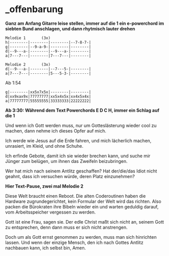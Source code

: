 # _offenbarung

**Ganz am Anfang Gitarre leise stellen, immer auf die 1 ein e-powerchord im siebten Bund anschlagen, und dann rhytmisch lauter drehen**

```
Melodie 1       (3x)
h|--------|--------|--------|--7-8-7-|
g|--------|--9-a-9-|--------|--------|
d|--9---a-|--------|--9---a-|--------|
a|7---7---|--------|7---7---|--------|
```

```
Melodie 2       (3x)
d|--9---a-|--------|--7---5-|--------|
a|7---7---|--------|5---5-3-|--------|
```

Ab 1:54
```
g|--------|xx5x7x5x|--------|--------|
d|xx9xax9x|77777777|xx5x4x5x|xx4x5x4x|
a|77777777|55555555|33333333|22222222|
```

**Ab 3:30: Während dem Text Powerchords E D C H, immer ein Schlag auf die 1**

Und wenn ich Gott werden muss,
nur um Gotteslästerung wieder cool zu machen,
dann nehme ich dieses Opfer auf mich.

Ich werde wie Jesus auf die Erde fahren,
und mich lächerlich machen, unrasiert, im Kleid, und ohne Schuhe.

Ich erfinde Gebote, damit ich sie wieder brechen kann,
und suche mir Jünger zum belügen, um ihnen das Zweifeln beizubringen.

Wer hat mich nach seinem Antlitz geschaffen?
Hat der/die/das Idiot nicht geahnt, dass ich versuchen würde, deren Platz einzunehmen?

**Hier Text-Pause, zwei mal Melodie 2**

Diese Welt braucht einen Reboot.
Die alten Coderoutinen haben die Hardware zugrundegerichtet, kein Formular der Welt wird das richten.
Also packen die Bürokraten ihre Bibeln wieder ein und warten geduldig darauf, vom Arbeitsspeicher vergessen zu werden.

Gott ist eine Frau, sagen sie.
Der edle Christ maßt sich nicht an, seinem Gott zu entsprechen, denn dann muss er sich nicht anstrengen.

Doch um als Gott ernst genommen zu werden, muss man sich hinrichten lassen.
Und wenn der einzige Mensch, den ich nach Gottes Antlitz nachbauen kann, ich selbst bin, Amen.

